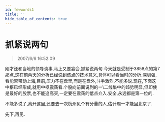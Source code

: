 ```yaml
---
id: fewwords1 
title: ''
hide_table_of_contents: true
---
```


# 抓紧说两句

> 2007/6/6 16:52:09

<div style={{color: '#FF0000', fontWeight: 'bold'}}>

刚才还和当地的领导谈事,马上又要宴会,抓紧说两句.今天就是受制于3858点的第7那点,这在前两天的分析已经说到该点的技术意义,具体可以看当时的分析.深圳强,看能否带动上海,目前,压力不在盘里,而是在盘外,斗争激烈,不能多说.现在,下面这中枢已经形成,就用中枢震荡看.个股向前面说到的一\二线集中的趋势明显,但即使是最好的股票,也不能追高买,一定要在震荡的低点介入.安全,永远都是第一位的.
 
不能多说了,离开这里,还要去一次杭州见个有分量的人,估计周一才能回北京了.
 
先下,再见.
</div>
